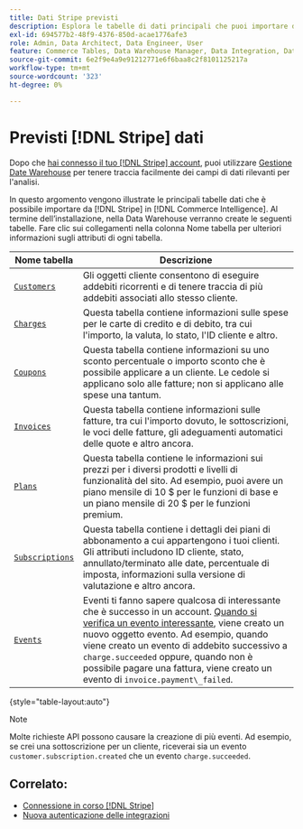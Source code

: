 ```yaml
---
title: Dati Stripe previsti
description: Esplora le tabelle di dati principali che puoi importare da Stripe in Commerce Intelligence.
exl-id: 694577b2-48f9-4376-850d-acae1776afe3
role: Admin, Data Architect, Data Engineer, User
feature: Commerce Tables, Data Warehouse Manager, Data Integration, Data Import/Export
source-git-commit: 6e2f9e4a9e91212771e6f6baa8c2f8101125217a
workflow-type: tm+mt
source-wordcount: '323'
ht-degree: 0%

---
```


# Previsti [!DNL Stripe] dati

Dopo che [hai connesso il tuo [!DNL Stripe] account](../integrations/stripe.md), puoi utilizzare [Gestione Date Warehouse](../../../data-analyst/data-warehouse-mgr/tour-dwm.md) per tenere traccia facilmente dei campi di dati rilevanti per l&#39;analisi.

In questo argomento vengono illustrate le principali tabelle dati che è possibile importare da [!DNL Stripe] in [!DNL Commerce Intelligence]. Al termine dell’installazione, nella Data Warehouse verranno create le seguenti tabelle. Fare clic sui collegamenti nella colonna Nome tabella per ulteriori informazioni sugli attributi di ogni tabella.

| **Nome tabella** | **Descrizione** |
|-----|-----|
| [`Customers`](https://stripe.com/docs/sources/customers) | Gli oggetti cliente consentono di eseguire addebiti ricorrenti e di tenere traccia di più addebiti associati allo stesso cliente. |
| [`Charges`](https://stripe.com/docs/payments/payment-intents/migration/charges) | Questa tabella contiene informazioni sulle spese per le carte di credito e di debito, tra cui l&#39;importo, la valuta, lo stato, l&#39;ID cliente e altro. |
| [`Coupons`](https://stripe.com/docs/api/coupons/object) | Questa tabella contiene informazioni su uno sconto percentuale o importo sconto che è possibile applicare a un cliente. Le cedole si applicano solo alle fatture; non si applicano alle spese una tantum. |
| [`Invoices`](https://stripe.com/docs/billing/migration/invoice-states) | Questa tabella contiene informazioni sulle fatture, tra cui l&#39;importo dovuto, le sottoscrizioni, le voci delle fatture, gli adeguamenti automatici delle quote e altro ancora. |
| [`Plans`](https://stripe.com/docs/api/plans/object) | Questa tabella contiene le informazioni sui prezzi per i diversi prodotti e livelli di funzionalità del sito. Ad esempio, puoi avere un piano mensile di 10 $ per le funzioni di base e un piano mensile di 20 $ per le funzioni premium. |
| [`Subscriptions`](https://stripe.com/docs/api/subscriptions/object) | Questa tabella contiene i dettagli dei piani di abbonamento a cui appartengono i tuoi clienti. Gli attributi includono ID cliente, stato, annullato/terminato alle date, percentuale di imposta, informazioni sulla versione di valutazione e altro ancora. |
| [`Events`](https://stripe.com/docs/development/dashboard/events) | Eventi ti fanno sapere qualcosa di interessante che è successo in un account. [Quando si verifica un evento interessante](https://stripe.com/docs/api/events/types), viene creato un nuovo oggetto evento. Ad esempio, quando viene creato un evento di addebito successivo a `charge.succeeded` oppure, quando non è possibile pagare una fattura, viene creato un evento di `invoice.payment\_failed`. |

{style="table-layout:auto"}

>[!NOTE]
>
>Molte richieste API possono causare la creazione di più eventi. Ad esempio, se crei una sottoscrizione per un cliente, riceverai sia un evento `customer.subscription.created` che un evento `charge.succeeded`.

## Correlato:

* [Connessione in corso  [!DNL Stripe]](../integrations/stripe.md)
* [Nuova autenticazione delle integrazioni](https://experienceleague.adobe.com/docs/commerce-knowledge-base/kb/how-to/mbi-reauthenticating-integrations.html)
